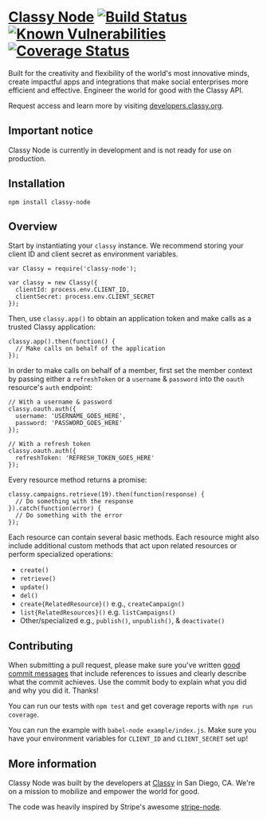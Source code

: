# [Classy Node](https://www.npmjs.com/package/classy-node) [![Build Status](https://travis-ci.org/classy-org/classy-node.png?branch=master)](https://travis-ci.org/classy-org/classy-node) [![Known Vulnerabilities](https://snyk.io/test/npm/classy-node/badge.svg)](https://snyk.io/test/npm/classy-node) [![Coverage Status](https://coveralls.io/repos/github/classy-org/classy-node/badge.svg?branch=master)](https://coveralls.io/github/classy-org/classy-node?branch=master)

Built for the creativity and flexibility of the world's most innovative minds, create impactful apps and integrations that make social enterprises more efficient and effective. Engineer the world for good with the Classy API.

Request access and learn more by visiting [developers.classy.org](https://developers.classy.org/overview/welcome).

## Important notice

Classy Node is currently in development and is not ready for use on production.

## Installation

`npm install classy-node`

## Overview

Start by instantiating your `classy` instance. We recommend storing your client ID and client secret as environment variables.

```
var Classy = require('classy-node');

var classy = new Classy({
  clientId: process.env.CLIENT_ID,
  clientSecret: process.env.CLIENT_SECRET
});
```

Then, use `classy.app()` to obtain an application token and make calls as a trusted Classy application:

```
classy.app().then(function() {
  // Make calls on behalf of the application
});
```

In order to make calls on behalf of a member, first set the member context by passing either a `refreshToken` or a `username` & `password` into the `oauth` resource's `auth` endpoint:

```
// With a username & password
classy.oauth.auth({
  username: 'USERNAME_GOES_HERE',
  password: 'PASSWORD_GOES_HERE'
});

// With a refresh token
classy.oauth.auth({
  refreshToken: 'REFRESH_TOKEN_GOES_HERE'
});
```

Every resource method returns a promise:

```
classy.campaigns.retrieve(19).then(function(response) {
  // Do something with the response
}).catch(function(error) {
  // Do something with the error
});
```

Each resource can contain several basic methods. Each resource might also include additional custom methods that act upon related resources or perform specialized operations:

- `create()`
- `retrieve()`
- `update()`
- `del()`
- `create{RelatedResource}()` e.g., `createCampaign()`
- `list{RelatedResources}()` e.g. `listCampaigns()`
- Other/specialized e.g., `publish()`, `unpublish()`, & `deactivate()`

## Contributing

When submitting a pull request, please make sure you've written [good commit messages](http://chris.beams.io/posts/git-commit/) that include references to issues and clearly describe what the commit achieves. Use the commit body to explain what you did and why you did it. Thanks!

You can run our tests with `npm test` and get coverage reports with `npm run coverage`.

You can run the example with `babel-node example/index.js`. Make sure you have your environment variables for `CLIENT_ID` and `CLIENT_SECRET` set up!


## More information

Classy Node was built by the developers at [Classy](https://classy.org) in San Diego, CA. We're on a mission to mobilize and empower the world for good.

The code was heavily inspired by Stripe's awesome [stripe-node](https://github.com/stripe/stripe-node).
